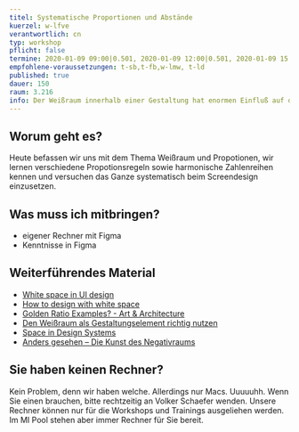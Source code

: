 ```yaml
---
titel: Systematische Proportionen und Abstände
kuerzel: w-lfve
verantwortlich: cn
typ: workshop
pflicht: false
termine: 2020-01-09 09:00|0.501, 2020-01-09 12:00|0.501, 2020-01-09 15:00|0.501
empfohlene-voraussetzungen: t-sb,t-fb,w-lmw, t-ld
published: true
dauer: 150
raum: 3.216
info: Der Weißraum innerhalb einer Gestaltung hat enormen Einfluß auf die Wirkung der Gesamtkomposition. Heute gibt es Basics zum systematischen Aufbau von Abständen und Proportionen. Wie gehen wir systematisch mit Größen und Abständen um?
---
```


## Worum geht es?
Heute befassen wir uns mit dem Thema Weißraum und Propotionen, wir lernen verschiedene Propotionsregeln sowie harmonische Zahlenreihen kennen und versuchen das Ganze systematisch beim Screendesign einzusetzen.

## Was muss ich mitbringen?
- eigener Rechner mit Figma
- Kenntnisse in Figma


<!--
## Material

- [Folien: Systematische Proportionen und Abstände](../../download/workshops/systematische-proportionen-und-abstaende/systematische-proportionen-und-abstaende.pdf)
- [Materialpaket: Quotes](../../download/workshops/systematische-proportionen-und-abstaende/quotes.zip)-->

## Weiterführendes Material
- [White space in UI design](https://uxplanet.org/white-space-in-ui-design-8647d4f685a7)
- [How to design with white space](https://blog.prototypr.io/importance-of-white-space-in-design-5a40c0e65bfd)
- [Golden Ratio Examples? - Art & Architecture](https://www.geogebra.org/m/nmuaSXrK)
- [Den Weißraum als Gestaltungselement richtig nutzen](https://www.unternehmer-impulse.de/start/item/den-weissraum-als-gestaltungselement-richtig-nutzen)
- [Space in Design Systems](https://medium.com/eightshapes-llc/space-in-design-systems-188bcbae0d62)
- [Anders gesehen – Die Kunst des Negativraums](https://www.justinmind.com/blog/10-examples-of-white-space-design-websites-youll-want-to-copy/)

## Sie haben keinen Rechner?
Kein Problem, denn wir haben welche. Allerdings nur Macs. Uuuuuhh. Wenn Sie einen brauchen, bitte rechtzeitig an Volker Schaefer wenden. Unsere Rechner können nur für die Workshops und Trainings ausgeliehen werden. Im MI Pool stehen aber immer Rechner für Sie bereit.
